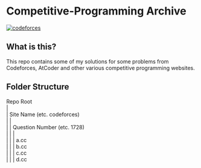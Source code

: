 # Competitive-Programming Archive
[![codeforces](https://img.shields.io/badge/Codeforces-Hetorex-brightgreen?style=for-the-badge&logo=codeforces&logoColor=white)](https://codeforces.com/profile/Hetorex)
## What is this?
This repo contains some of my solutions for some problems from Codeforces, AtCoder and other various competitive programming websites.

## Folder Structure

Repo Root  
|  
| Site Name (etc. codeforces)  
| |  
| | Question Number (etc. 1728)  
| | |  
| | | a.cc  
| | | b.cc  
| | | c.cc  
| | | d.cc  
